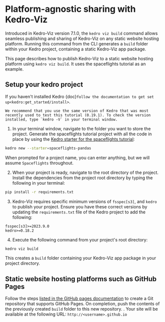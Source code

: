 # Platform-agnostic sharing with Kedro-Viz 

Introduced in Kedro-Viz version 7.1.0, the `kedro viz build` command allows seamless publishing and sharing of Kedro-Viz on any static website hosting platform. Running this command from the CLI generates a `build` folder within your Kedro project, containing a static Kedro-Viz app package.

This page describes how to publish Kedro-Viz to a static website hosting platform using `kedro viz build`. It uses the spaceflights tutorial as an example.

## Setup your kedro project 

If you haven't installed Kedro {doc}`follow the documentation to get set up<kedro:get_started/install>`. 

```{important}
We recommend that you use the same version of Kedro that was most recently used to test this tutorial (0.19.1). To check the version installed, type `kedro -V` in your terminal window.
```

1. In your terminal window, navigate to the folder you want to store the project. Generate the spaceflights tutorial project with all the code in place by using the [Kedro starter for the spaceflights tutorial](https://github.com/kedro-org/kedro-starters/tree/main/spaceflights-pandas):


```bash
kedro new --starter=spaceflights-pandas
```

When prompted for a project name, you can enter anything, but we will assume `Spaceflights` throughout.

2. When your project is ready, navigate to the root directory of the project. Install the dependencies from the project root directory by typing the following in your terminal:

```bash
pip install -r requirements.txt
```

3. Kedro-Viz requires specific minimum versions of `fsspec[s3]`, and `kedro` to publish your project. Ensure you have these correct versions by updating the `requirements.txt` file of the Kedro project to add the following:

```text
fsspec[s3]>=2023.9.0
kedro>=0.18.2
```

4. Execute the following command from your project's root directory:

```bash
kedro viz build
```

This creates a `build` folder containing your Kedro-Viz app package in your project directory. 

## Static website hosting platforms such as GitHub Pages

Follow the steps [listed in the GitHub pages documentation](https://docs.github.com/en/pages/quickstart) to create a Git repository that supports GitHub Pages. On completion, push the contents of the previously created `build` folder to this new repository. . Your site will be available at the following URL: `http://<username>.github.io`